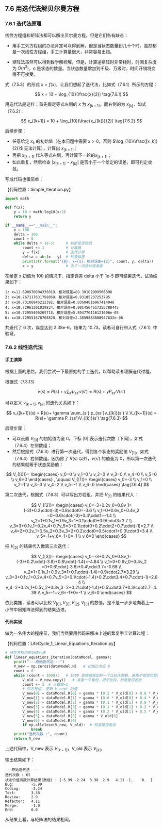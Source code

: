 
## 7.6 用迭代法解贝尔曼方程

### 7.6.1 迭代法原理

线性方程组和矩阵法都可以解出贝尔曼方程，但是它们各有缺点：

- 用手工列方程组的办法肯定可以得到解，但是当状态数量到几十个时，虽然都是一次线性方程组，手工计算量很大，非常容易出错。

- 矩阵法虽然可以得到数学解析解，但是，计算逆矩阵时非常耗时，时间复杂度为 $O(n^3)$，$n$ 是状态的数量。当状态数量增加到千级、万级时，时间开销将变得不可接受。

式（7.5.3）的形式 $x=f(x)$，让我们想起了迭代法，比如式（7.6.1）所示的方程：

$$
x = 10 + \log_{10}(\frac{x}{2}) \tag{7.6.1}
$$


用迭代法是这样：首先假定等式左侧的 $x$ 为 $x_{[k+1]}$，而右侧的为 $x_{[k]}$，如式（7.6.2）：

$$
x_{[k+1]} = 10 + \log_{10}(\frac{x_{[k]}}{2}) \tag{7.6.2}
$$

后续步骤：

- 任意给定 $x_k$ 的初始值（在本问题中需要 $x>0$，否则 $\log_{10}(\frac{[x_k]}{2})$ 无法计算），计算出 $x_{[k+1]}$；
- 再把 $x_{[k+1]}$ 代入等式右侧，再计算下一轮的$x_{[k+1]}$；
- 如此重复，然后检查 $|x_{[k+1]}-x_{[k]}|$ 是否小于一个给定的误差，即可判定收敛。

写成代码也很简单：

【代码位置：Simple_Iteration.py】

```Python
import math

def f(x):
    y = 10 + math.log10(x/2)
    return y

if __name__=="__main__":
    x = 100
    delta = 100
    count = 0
    while delta > 1e-5:     # 判断是否收敛
        count += 1          # 计数器
        y = f(x)            # 迭代计算
        delta = abs(x - y)  # 检查误差
        print(str.format("{0}: x={1}，相对误差={2}", count, y, delta))
        x = y               # 为下一次迭代做准备
```
在给定 x 初值为 100 的情况下，指定误差 delta 小于 1e-5 即可结束迭代，试验结果如下：

```
1: x=11.698970004336019，相对误差=88.30102999566398
2: x=10.767117631798069，相对误差=0.93185237253795
3: x=10.73106946212392，相对误差=0.03604816967414948
4: x=10.72961301039834，相对误差=0.0014564517255788445
5: x=10.72955406269718，相对误差=5.894770116121606e-05
6: x=10.729551676708828，相对误差=2.3859883508947632e-06
```

共迭代了 6 次，误差达到 2.38e-6，结果为 10.73。读者可自行带入式（7.6.1）中验证。

### 7.6.2 线性迭代法

#### 手工演算

根据上面的思路，我们尝试一下最原始的手工迭代，以帮助读者理解迭代过程。

根据式（7.3.13）

$$
v(s) = R(s)+ \gamma \sum_{s'} p_{ss'}v(s')=R(s)+ \gamma P_{ss'}V(s')
\tag{由式7.3.13}
$$

可以定义 $v_{[k+1]},v_{[k]}$ 的迭代关系如下：

$$
v_{[k+1]}(s) = R(s)+ \gamma \sum_{s'} p_{ss'}v_{[k]}(s')
\\
V_{[k+1]}(s) = R(s)+ \gamma P_{ss'}V_{[k]}(s')
\tag{7.6.3}
$$

后续步骤：

- 可以设置 $V_{[0]}$ 的初始值为全 0，下标 $[0]$ 表示迭代次数（下同），如式（7.6.4）左侧数组；
- 然后根据式（7.6.3）进行第一次迭代，得到各个状态的奖励值 $V_{[1]}$，如式（7.6.4）右侧数组。因为除了 $R(s)$ 以外，$v(s')$ 的值全为 0，所以第一次迭代的结果就等于状态奖励值：

$$
V_{[0]}=
\begin{cases}
v_0=0
\\
v_1=0
\\
v_2=0
\\
v_3=0
\\
v_4=0
\\
v_5=0
\\
v_6=0
\end{cases}
, \qquad V_{[1]}=
\begin{cases}
v_0=-3
\\
v_1=0
\\
v_2=1
\\
v_3=3
\\
v_4=2
\\
v_5=-1
\\
v_6=0
\end{cases}
\tag{7.6.4}
$$

第二次迭代，根据式（7.6.3）可以写出方程组，并把 $V_{[1]}$ 的结果代入：

$$
V_{[2]}=
\begin{cases}
v_0=-3+0.2v_0+0.8v_1=(-3)+0.2\cdot(-3)+0.8\cdot0=-3.6
\\
v_1=0+0.6v_0+0.4v_2 =0+0.6\cdot(-3)+0.4\cdot1=-1.4
\\
v_2=1+0.1v_1+0.9v_3=1+0.1\cdot0+0.9\cdot3=3.7
\\
v_3=3+0.1v_1+0.2v_4+0.7v_5=3+0.1\cdot0+0.2\cdot2+0.7\cdot(-1)=2.7
\\
v_4=2+0.2v_1+0.5v_2+0.3v_3=2+0.2\cdot0+0.5\cdot1+0.3\cdot3=3.4
\\
v_5=-1+v_6=-1+0=-1
\\
v_6=0
\end{cases}
$$

把 $V_{[2]}$ 的结果代入做第三次迭代：

$$
V_{[3]}=
\begin{cases}
v_0=-3+0.2v_0+0.8v_1=(-3)+0.2\cdot(-3.6)+0.8\cdot(-1.4)=-4.84
\\
v_1=0+0.6v_0+0.4v_2 =0+0.6\cdot(-3.6)+0.4\cdot3.7=-0.68
\\
v_2=1+0.1v_1+0.9v_3=1+0.1\cdot(-1.4)+0.9\cdot2.7=3.29
\\
v_3=3+0.1v_1+0.2v_4+0.7v_5=3+0.1\cdot(-1.4)+0.2\cdot3.4+0.7\cdot(-1)=2.84
\\
v_4=2+0.2v_1+0.5v_2+0.3v_3=2+0.2\cdot(-1.4)+0.5\cdot3.7+0.3\cdot2.7=4.38
\\
v_5=-1+v_6=-1+0=-1
\\
v_6=0
\end{cases}
$$

依此类推，读者可以比较 $V_{[0]},V_{[1]},V_{[2]},V_{[3]}$ 的数值，是不是一步步地向着上一小节中用矩阵法得到的结果迈进。

#### 代码实现

做为一名伟大的程序员，我们当然要用代码来解决上述的繁复手工计算过程：

【代码位置：LifeCycle_1_Linear_Equations_Iteration.py】

```Python
# 线性方程组原始迭代法
def linear_equations_iteration(dataModel, gamma):
    print("---原始迭代法---")
    V_new = np.zeros(dataModel.N)   # 初始化为全 0
    count = 0
    while (count < 1000):   # 1000 是随意指定的一个比较大的数，避免不收敛而导致while无限
        V_old = V_new.copy()   # 准备一个备份，用于比较，检查是否收敛
        count += 1  # 计数器+1
        # 列方程组, 更新 V_next 的值
        V_new[0] = dataModel.R[0] + gamma * (0.2 * V_old[0] + 0.8 * V_old[1])
        V_new[1] = dataModel.R[1] + gamma * (0.6 * V_old[0] + 0.4 * V_old[2])
        V_new[2] = dataModel.R[2] + gamma * (0.1 * V_old[1] + 0.9 * V_old[3])
        V_new[3] = dataModel.R[3] + gamma * (0.1 * V_old[1] + 0.2 * V_old[4] + 0.7 * V_old[5])
        V_new[4] = dataModel.R[4] + gamma * (0.2 * V_old[1] + 0.5 * V_old[2] + 0.3 * V_old[3])
        V_new[5] = dataModel.R[5] + gamma * V_old[6]
        V_new[6] = dataModel.R[6]
        if np.allclose(V_new, V_old):  # 检查是否收敛
            break
    print("迭代次数 :", count)
    return V_new
```

上述代码中，V_new 表示 $V_{[k+1]}$，V_old 表示 $V_{[k]}$。

输出结果如下：
```
---原始迭代法---
迭代次数 : 65
状态价值函数计算结果(数组) : [-5.99 -2.24  3.38  2.9   4.11 -1.    0.  ]
Bug:        -5.99
Coding:     -2.24
Test:       3.38
Review:     2.9
Refactor:   4.11
Merge:      -1.0
End:        0.0
```
从结果上看，与矩阵法的结果相同。
